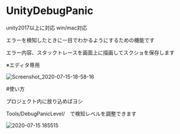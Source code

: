 # UnityDebugPanic

unity2017以上に対応 win/mac対応

エラーを検知したときに一目でわかるようにするための機能です

エラー内容、スタックトレースを画面上に描画してスクショを保存します

※エディタ専用

![Screenshot_2020-07-15-18-58-16](https://user-images.githubusercontent.com/47945028/87531829-3e0f3200-c6cd-11ea-9c71-57d020b0d468.png)

#使い方

プロジェクト内に放り込めばヨシ

Tools/DebugPanicLevel/　で検知レベルを調整できます

![2020-07-15 185515](https://user-images.githubusercontent.com/47945028/87531654-fbe5f080-c6cc-11ea-90ab-aedb81fccab2.png)
